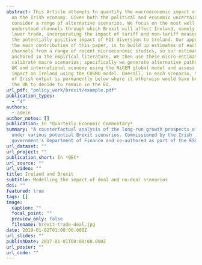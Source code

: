 ```yaml
---
abstract: This Article attempts to quantify the macroeconomic impact of Brexit
  on the Irish economy. Given both the political and economic uncertainty, we
  consider a range of alternative scenarios. We focus on the most well
  understood channels through which Brexit will affect Ireland, namely though
  lower trade, incorporating the impact of tariff and non-tariff measures, and
  the potentially positive impact of FDI diversion to Ireland. Our approach, and
  the main contribution of this paper, is to build up estimates of each of these
  channels from a range of recent microeconomic studies, so our estimates are
  anchored in the empirical literature. We then use these micro-estimates to
  calibrate macro scenarios; specifically we generate alternative paths for the
  UK and international economy using the NiGEM global model and assess the
  impact on Ireland using the COSMO model. Overall, in each scenario, the level
  of Irish output is permanently below where it otherwise would have been were
  the UK to decide to remain in the EU.
url_pdf: "policy_work/brexit/example.pdf"
publication_types:
  - "4"
authors:
  - admin
author_notes: []
publication: In *Quarterly Economic Commentary*
summary: "A counterfactual analysis of the long-run growth prospects of Ireland
  under various potential Brexit scenarios. Commissioned by the Irish
  government's Department of Finance and co-authored as part of the ESRI. "
url_dataset: ""
url_project: ""
publication_short: In *QEC*
url_source: ""
url_video: ""
title: Ireland and Brexit
subtitle: Modelling the impact of deal and no-deal scenarios
doi: ""
featured: true
tags: []
image:
  caption: ""
  focal_point: ""
  preview_only: false
  filename: brexit-trade-deal.jpg
date: 2019-01-02T01:00:00.000Z
url_slides: ""
publishDate: 2017-01-01T00:00:00.000Z
url_poster: ""
url_code: ""
---
```


